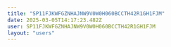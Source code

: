 ```yaml
---
title: "SP11FJKWFGZNHAJNW9V0W0H060BCCTH42R1GH1FJM"
date: 2025-03-05T14:17:23.482Z
user: SP11FJKWFGZNHAJNW9V0W0H060BCCTH42R1GH1FJM
layout: "users"
---
```

    